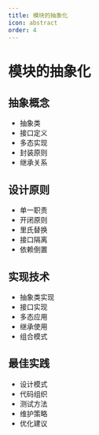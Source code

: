 ```yaml
---
title: 模块的抽象化
icon: abstract
order: 4
---
```


# 模块的抽象化

## 抽象概念
- 抽象类
- 接口定义
- 多态实现
- 封装原则
- 继承关系

## 设计原则
- 单一职责
- 开闭原则
- 里氏替换
- 接口隔离
- 依赖倒置

## 实现技术
- 抽象类实现
- 接口实现
- 多态应用
- 继承使用
- 组合模式

## 最佳实践
- 设计模式
- 代码组织
- 测试方法
- 维护策略
- 优化建议
